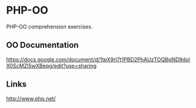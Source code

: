 # PHP-OO
PHP-OO comprehension exercises.

## OO Documentation ##
https://docs.google.com/document/d/1tpX9rl7t1PBD2PhAUzTOQBpND9dolX0ScMZl5wXBeqg/edit?usp=sharing

## Links ##
http://www.php.net/
